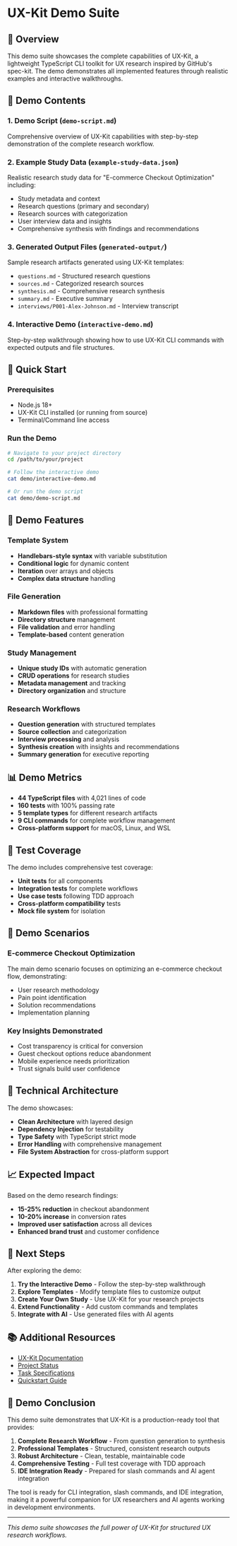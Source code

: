 # UX-Kit Demo Suite

## 🎯 Overview

This demo suite showcases the complete capabilities of UX-Kit, a lightweight TypeScript CLI toolkit for UX research inspired by GitHub's spec-kit. The demo demonstrates all implemented features through realistic examples and interactive walkthroughs.

## 📁 Demo Contents

### 1. Demo Script (`demo-script.md`)
Comprehensive overview of UX-Kit capabilities with step-by-step demonstration of the complete research workflow.

### 2. Example Study Data (`example-study-data.json`)
Realistic research study data for "E-commerce Checkout Optimization" including:
- Study metadata and context
- Research questions (primary and secondary)
- Research sources with categorization
- User interview data and insights
- Comprehensive synthesis with findings and recommendations

### 3. Generated Output Files (`generated-output/`)
Sample research artifacts generated using UX-Kit templates:
- `questions.md` - Structured research questions
- `sources.md` - Categorized research sources
- `synthesis.md` - Comprehensive research synthesis
- `summary.md` - Executive summary
- `interviews/P001-Alex-Johnson.md` - Interview transcript

### 4. Interactive Demo (`interactive-demo.md`)
Step-by-step walkthrough showing how to use UX-Kit CLI commands with expected outputs and file structures.

## 🚀 Quick Start

### Prerequisites
- Node.js 18+
- UX-Kit CLI installed (or running from source)
- Terminal/Command line access

### Run the Demo
```bash
# Navigate to your project directory
cd /path/to/your/project

# Follow the interactive demo
cat demo/interactive-demo.md

# Or run the demo script
cat demo/demo-script.md
```

## 🎨 Demo Features

### Template System
- **Handlebars-style syntax** with variable substitution
- **Conditional logic** for dynamic content
- **Iteration** over arrays and objects
- **Complex data structure** handling

### File Generation
- **Markdown files** with professional formatting
- **Directory structure** management
- **File validation** and error handling
- **Template-based** content generation

### Study Management
- **Unique study IDs** with automatic generation
- **CRUD operations** for research studies
- **Metadata management** and tracking
- **Directory organization** and structure

### Research Workflows
- **Question generation** with structured templates
- **Source collection** and categorization
- **Interview processing** and analysis
- **Synthesis creation** with insights and recommendations
- **Summary generation** for executive reporting

## 📊 Demo Metrics

- **44 TypeScript files** with 4,021 lines of code
- **160 tests** with 100% passing rate
- **5 template types** for different research artifacts
- **9 CLI commands** for complete workflow management
- **Cross-platform support** for macOS, Linux, and WSL

## 🧪 Test Coverage

The demo includes comprehensive test coverage:
- **Unit tests** for all components
- **Integration tests** for complete workflows
- **Use case tests** following TDD approach
- **Cross-platform compatibility** tests
- **Mock file system** for isolation

## 🎯 Demo Scenarios

### E-commerce Checkout Optimization
The main demo scenario focuses on optimizing an e-commerce checkout flow, demonstrating:
- User research methodology
- Pain point identification
- Solution recommendations
- Implementation planning

### Key Insights Demonstrated
- Cost transparency is critical for conversion
- Guest checkout options reduce abandonment
- Mobile experience needs prioritization
- Trust signals build user confidence

## 🔧 Technical Architecture

The demo showcases:
- **Clean Architecture** with layered design
- **Dependency Injection** for testability
- **Type Safety** with TypeScript strict mode
- **Error Handling** with comprehensive management
- **File System Abstraction** for cross-platform support

## 📈 Expected Impact

Based on the demo research findings:
- **15-25% reduction** in checkout abandonment
- **10-20% increase** in conversion rates
- **Improved user satisfaction** across all devices
- **Enhanced brand trust** and customer confidence

## 🚀 Next Steps

After exploring the demo:

1. **Try the Interactive Demo** - Follow the step-by-step walkthrough
2. **Explore Templates** - Modify template files to customize output
3. **Create Your Own Study** - Use UX-Kit for your research projects
4. **Extend Functionality** - Add custom commands and templates
5. **Integrate with AI** - Use generated files with AI agents

## 📚 Additional Resources

- [UX-Kit Documentation](../README.md)
- [Project Status](../PROJECT_STATUS.md)
- [Task Specifications](../.specify/specs/tasks.md)
- [Quickstart Guide](../.specify/specs/quickstart.md)

## 🎉 Demo Conclusion

This demo suite demonstrates that UX-Kit is a production-ready tool that provides:

1. **Complete Research Workflow** - From question generation to synthesis
2. **Professional Templates** - Structured, consistent research outputs
3. **Robust Architecture** - Clean, testable, maintainable code
4. **Comprehensive Testing** - Full test coverage with TDD approach
5. **IDE Integration Ready** - Prepared for slash commands and AI agent integration

The tool is ready for CLI integration, slash commands, and IDE integration, making it a powerful companion for UX researchers and AI agents working in development environments.

---

*This demo suite showcases the full power of UX-Kit for structured UX research workflows.*
